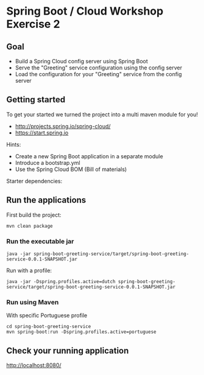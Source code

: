 # Spring Boot / Cloud Workshop Exercise 2

## Goal

* Build a Spring Cloud config server using Spring Boot
* Serve the "Greeting" service configuration using the config server
* Load the configuration for your "Greeting" service from the config server 

## Getting started

To get your started we turned the project into a multi maven module for you!

* http://projects.spring.io/spring-cloud/
* https://start.spring.io

Hints:

* Create a new Spring Boot application in a separate module
* Introduce a bootstrap.yml
* Use the Spring Cloud BOM (Bill of materials)

Starter dependencies:

## Run the applications

First build the project:

```
mvn clean package
```

### Run the executable jar

```
java -jar spring-boot-greeting-service/target/spring-boot-greeting-service-0.0.1-SNAPSHOT.jar
```

Run with a profile:

```
java -jar -Dspring.profiles.active=dutch spring-boot-greeting-service/target/spring-boot-greeting-service-0.0.1-SNAPSHOT.jar
```

### Run using Maven

With specific Portuguese profile

```
cd spring-boot-greeting-service
mvn spring-boot:run -Dspring.profiles.active=portuguese
```

## Check your running application

[http://localhost:8080/](http://localhost:8080/)